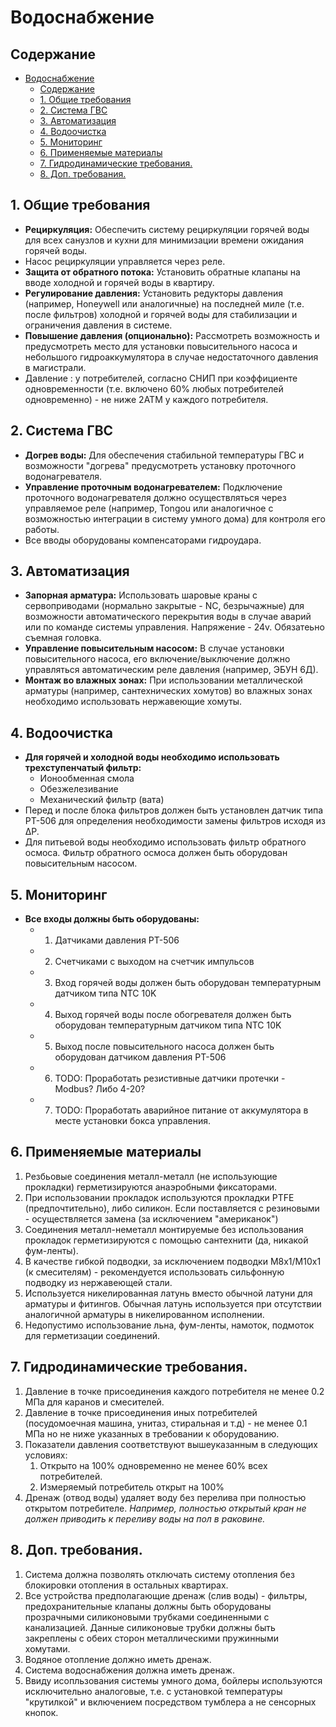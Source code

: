 # Водоснабжение

## Содержание
- [Водоснабжение](#водоснабжение)
  - [Содержание](#содержание)
  - [1. Общие требования](#1-общие-требования)
  - [2. Система ГВС](#2-система-гвс)
  - [3. Автоматизация](#3-автоматизация)
  - [4. Водоочистка](#4-водоочистка)
  - [5. Мониторинг](#5-мониторинг)
  - [6. Применяемые материалы](#6-применяемые-материалы)
  - [7. Гидродинамические требования.](#7-гидродинамические-требования)
  - [8. Доп. требования.](#8-доп-требования)

## 1. Общие требования
- **Рециркуляция:** Обеспечить систему рециркуляции горячей воды для всех санузлов и кухни для минимизации времени ожидания горячей воды.
- Насос рециркуляции управляется через реле.
- **Защита от обратного потока:** Установить обратные клапаны на вводе холодной и горячей воды в квартиру.
- **Регулирование давления:** Установить редукторы давления (например, Honeywell или аналогичные) на последней миле (т.е. после фильтров) холодной и горячей воды для стабилизации и ограничения давления в системе.
- **Повышение давления (опционально):** Рассмотреть возможность и предусмотреть место для установки повысительного насоса и небольшого гидроаккумулятора в случае недостаточного давления в магистрали.
- Давление : у потребителей, согласно СНИП при коэффициенте одновременности (т.е. включено 60% любых потребителей одновременно) - не ниже 2АТМ у каждого потребителя.


## 2. Система ГВС
- **Догрев воды:** Для обеспечения стабильной температуры ГВС и возможности "догрева" предусмотреть установку проточного водонагревателя.
- **Управление проточным водонагревателем:** Подключение проточного водонагревателя должно осуществляться через управляемое реле (например, Tongou или аналогичное с возможностью интеграции в систему умного дома) для контроля его работы.
- Все вводы оборудованы компенсаторами гидроудара.

## 3. Автоматизация
- **Запорная арматура:** Использовать шаровые краны с сервоприводами (нормально закрытые - NC, безрычажные) для возможности автоматического перекрытия воды в случае аварий или по команде системы управления. Напряжение - 24v. Обязатеьно съемная головка. 
- **Управление повысительным насосом:** В случае установки повысительного насоса, его включение/выключение должно управляться автоматическим реле давления (например, ЭБУН 6Д).
- **Монтаж во влажных зонах:** При использовании металлической арматуры (например, сантехнических хомутов) во влажных зонах необходимо использовать нержавеющие хомуты.

## 4. Водоочистка
- **Для горячей и холодной воды необходимо использовать трехступенчатый фильтр:**
  - Ионообменная смола
  - Обезжелезивание
  - Механический фильтр (вата)
- Перед и после блока фильтров должен быть установлен датчик типа PT-506 для определения необходимости замены фильтров исходя из ΔP.
- Для питьевой воды необходимо использовать фильтр обратного осмоса. Фильтр обратного осмоса должен быть оборудован повысительным насосом.

## 5. Мониторинг
- **Все входы должны быть оборудованы:**
  - 1. Датчиками давления PT-506 
  - 2. Счетчиками с выходом на счетчик импульсов
  - 3. Вход горячей воды должен быть оборудован температурным датчиком типа NTC 10K
  - 4. Выход горячей воды после обогревателя должен быть оборудован температурным датчиком типа NTC 10K
  - 5. Выход после повысительного насоса должен быть оборудован датчиком давления PT-506
  - 6. TODO: Проработать резистивные датчики протечки - Modbus? Либо 4-20?
  - 7. TODO: Проработать аварийное питание от аккумулятора в месте установки бокса управления.

## 6. Применяемые материалы
1. Резбьовые соединения металл-металл (не использующие прокладки) герметизируются анаэробными фиксаторами.
1. При использовании прокладок используются прокладки PTFE (предпочтительно), либо силикон. Если поставляется с резиновыми - осуществляется замена (за исключением "американок")
1. Соединения металл-неметалл монтируемые без использования прокладок герметизируются с помощью сантехнити (да, никакой фум-ленты).
1. В качестве гибкой подводки, за исключением подводки  M8x1/M10x1 (к смесителям) - рекомендуется использовать сильфонную подводку из нержавеющей стали. 
1. Используется никелированная латунь вместо обычной латуни для арматуры и фитингов. Обычная латунь используется при отсутствии аналогичной арматуры в никелированном исполнении.
1. Недопустимо использование льна, фум-ленты, намоток, подмоток для герметизации соединений.

## 7. Гидродинамические требования.
1. Давление в точке присоединения каждого потребителя не менее 0.2 МПа для каранов и смесителей.
2. Давление в точке присоединения иных потребителей (посудомоечная машина, унитаз, стиральная и т.д) - не менее 0.1 МПа но не ниже указанных в требовании к оборудованию.
3. Показатели давления соответствуют вышеуказанным в следующих условиях: 
   1. Открыто на 100% одновременно не менее 60% всех потребителей.
   2. Измеряемый потребитель открыт на 100%
4. Дренаж (отвод воды) удаляет воду без перелива при полностью открытом потребителе. _Например, полностью открытый кран не должен приводить к переливу воды на пол в раковине._

## 8. Доп. требования.
1. Система должна позволять отключать систему отопления без блокировки отопления в остальных квартирах.
2. Все устройства предполагающие дренаж (слив воды) - фильтры, предохранительные клапаны должны быть оборудованы 
    прозрачными силиконовыми трубками соединенными с канализацией. Данные силиконовые трубки должны быть закреплены с обеих сторон металлическими пружинными хомутами.
3. Водяное отопление должно иметь дренаж.
4. Система водоснабжения должна иметь дренаж.
5. Ввиду исопльзования системы умного дома, бойлеры используются исключительно аналоговые, т.е. с установкой температуры "крутилкой" и включением посредством тумблера а не сенсорных кнопок.
